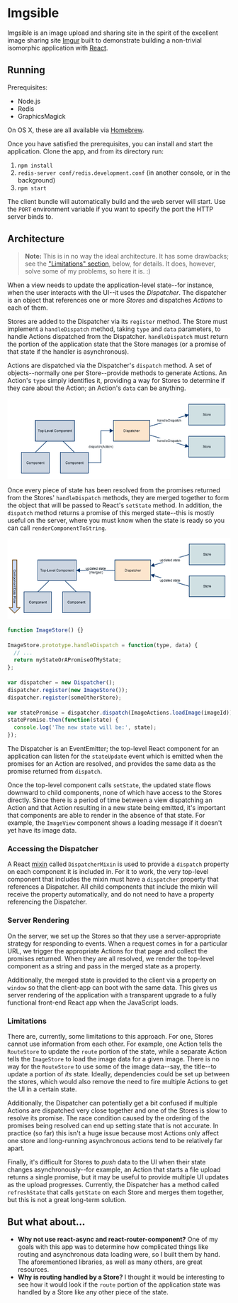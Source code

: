 Imgsible
========

Imgsible is an image upload and sharing site in the spirit of the excellent image sharing site [Imgur](http://imgur.com) built to demonstrate building a non-trivial isomorphic application with [React](http://facebook.github.io/react/).

Running
-------

Prerequisites:

* Node.js
* Redis
* GraphicsMagick

On OS X, these are all available via [Homebrew](http://brew.sh/).

Once you have satisfied the prerequisites, you can install and start the application. Clone the app, and from its directory run:

1. `npm install`
2. `redis-server conf/redis.development.conf` (in another console, or in the background)
3. `npm start`

The client bundle will automatically build and the web server will start. Use the `PORT` environment variable if you want to specify the port the HTTP server binds to.

Architecture
------------

> **Note:** This is in no way the ideal architecture. It has some drawbacks; see the ["Limitations" section](#limitations), below, for details. It does, however, solve some of my problems, so here it is. :)

When a view needs to update the application-level state--for instance, when the user interacts with the UI--it uses the *Dispatcher*. The dispatcher is an object that references one or more *Stores* and dispatches *Actions* to each of them.

Stores are added to the Dispatcher via its `register` method. The Store must implement a `handleDispatch` method, taking `type` and `data` parameters, to handle Actions dispatched from the Dispatcher. `handleDispatch` must return the portion of the application state that the Store manages (or a promise of that state if the handler is asynchronous).

Actions are dispatched via the Dispatcher's `dispatch` method. A set of objects--normally one per Store--provide methods to generate Actions. An Action's `type` simply identifies it, providing a way for Stores to determine if they care about the Action; an Action's `data` can be anything.

![Dispatch Phase 1](docs/dispatch1.png)

Once every piece of state has been resolved from the promises returned from the Stores' `handleDispatch` methods, they are merged together to form the object that will be passed to React's `setState` method. In addition, the `dispatch` method returns a promise of this merged state--this is mostly useful on the server, where you must know when the state is ready so you can call `renderComponentToString`.

![Dispatch Phase 2](docs/dispatch2.png)

```javascript
function ImageStore() {}

ImageStore.prototype.handleDispatch = function(type, data) {
  // ...
  return myStateOrAPromiseOfMyState;
};

var dispatcher = new Dispatcher();
dispatcher.register(new ImageStore());
dispatcher.register(someOtherStore);

var statePromise = dispatcher.dispatch(ImageActions.loadImage(imageId));
statePromise.then(function(state) {
  console.log('The new state will be:', state);
});
```

The Dispatcher is an EventEmitter; the top-level React component for an application can listen for the `stateUpdate` event which is emitted when the promises for an Action are resolved, and provides the same data as the promise returned from `dispatch`.

Once the top-level component calls `setState`, the updated state flows downward to child components, none of which have access to the Stores directly. Since there is a period of time between a view dispatching an Action and that Action resulting in a new state being emitted, it's important that components are able to render in the absence of that state. For example, the `ImageView` component shows a loading message if it doesn't yet have its image data.

### Accessing the Dispatcher

A React [mixin](http://facebook.github.io/react/docs/reusable-components.html#mixins) called `DispatcherMixin` is used to provide a `dispatch` property on each component it is included in. For it to work, the very top-level component that includes the mixin must have a `dispatcher` property that references a Dispatcher. All child components that include the mixin will receive the property automatically, and do not need to have a property referencing the Dispatcher.

### Server Rendering

On the server, we set up the Stores so that they use a server-appropriate strategy for responding to events. When a request comes in for a particular URL, we trigger the appropriate Actions for that page and collect the promises returned. When they are all resolved, we render the top-level component as a string and pass in the merged state as a property.

Additionally, the merged state is provided to the client via a property on `window` so that the client-app can boot with the same data. This gives us server rendering of the application with a transparent upgrade to a fully functional front-end React app when the JavaScript loads.

### Limitations

There are, currently, some limitations to this approach. For one, Stores cannot use information from each other. For example, one Action tells the `RouteStore` to update the `route` portion of the state, while a separate Action tells the `ImageStore` to load the image data for a given image. There is no way for the `RouteStore` to use some of the image data--say, the title--to update a portion of *its* state. Ideally, dependencies could be set up between the stores, which would also remove the need to fire multiple Actions to get the UI in a certain state.

Additionally, the Dispatcher can potentially get a bit confused if multiple Actions are dispatched very close together and one of the Stores is slow to resolve its promise. The race condition caused by the ordering of the promises being resolved can end up setting state that is not accurate. In practice (so far) this isn't a huge issue because most Actions only affect one store and long-running asynchronous actions tend to be relatively far apart.

Finally, it's difficult for Stores to *push* data to the UI when their state changes asynchronously--for example, an Action that starts a file upload returns a single promise, but it may be useful to provide multiple UI updates as the upload progresses. Currently, the Dispatcher has a method called `refreshState` that calls `getState` on each Store and merges them together, but this is not a great long-term solution.

But what about...
-----------------

* **Why not use react-async and react-router-component?** One of my goals with this app was to determine how complicated things like routing and asynchronous data loading were, so I built them by hand. The aforementioned libraries, as well as many others, are great resources.
* **Why is routing handled by a Store?** I thought it would be interesting to see how it would look if the `route` portion of the application state was handled by a Store like any other piece of the state.
